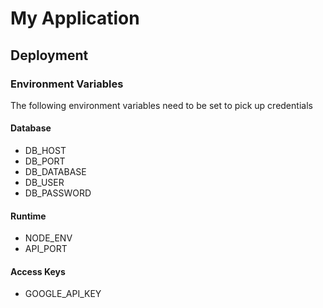 # My Application

## Deployment
### Environment Variables
The following environment variables need to be set to pick up credentials
#### Database
* DB_HOST
* DB_PORT
* DB_DATABASE
* DB_USER
* DB_PASSWORD

#### Runtime
* NODE_ENV
* API_PORT

#### Access Keys
* GOOGLE_API_KEY

